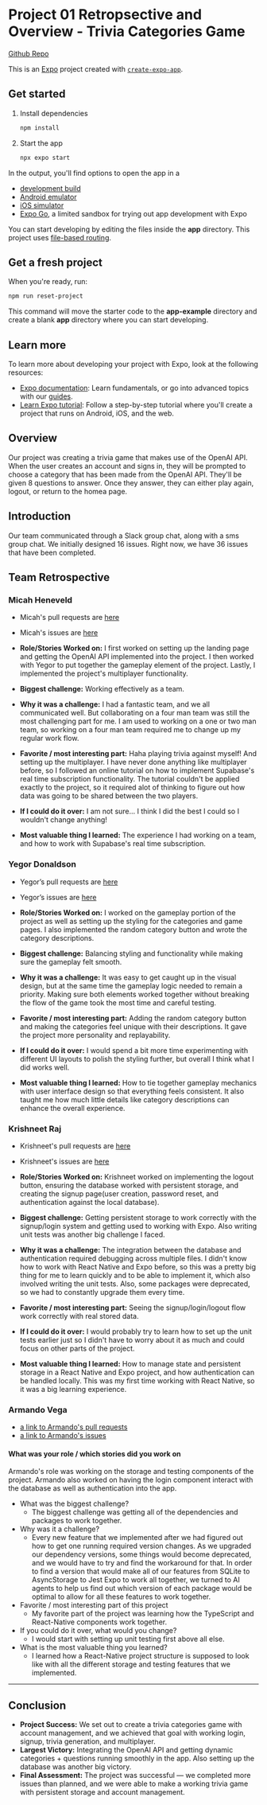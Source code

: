 <!-- # Welcome to your Expo app 👋

This is an [Expo](https://expo.dev) project created with [`create-expo-app`](https://www.npmjs.com/package/create-expo-app).

## Get started

1. Install dependencies

   ```bash
   npm install
   ```

2. Start the app

   ```bash
   npx expo start
   ```

In the output, you'll find options to open the app in a

- [development build](https://docs.expo.dev/develop/development-builds/introduction/)
- [Android emulator](https://docs.expo.dev/workflow/android-studio-emulator/)
- [iOS simulator](https://docs.expo.dev/workflow/ios-simulator/)
- [Expo Go](https://expo.dev/go), a limited sandbox for trying out app development with Expo

You can start developing by editing the files inside the **app** directory. This project uses [file-based routing](https://docs.expo.dev/router/introduction).

## Get a fresh project

When you're ready, run:

```bash
npm run reset-project
```

This command will move the starter code to the **app-example** directory and create a blank **app** directory where you can start developing.

## Learn more

To learn more about developing your project with Expo, look at the following resources:

- [Expo documentation](https://docs.expo.dev/): Learn fundamentals, or go into advanced topics with our [guides](https://docs.expo.dev/guides).
- [Learn Expo tutorial](https://docs.expo.dev/tutorial/introduction/): Follow a step-by-step tutorial where you'll create a project that runs on Android, iOS, and the web.

## Join the community

Join our community of developers creating universal apps.

- [Expo on GitHub](https://github.com/expo/expo): View our open source platform and contribute.
- [Discord community](https://chat.expo.dev): Chat with Expo users and ask questions.

# cst438proj1 -->

# Project 01 Retropsective and Overview - Trivia Categories Game

[Github Repo](https://github.com/Wei-HaiMing/cst438proj1)

This is an [Expo](https://expo.dev) project created with [`create-expo-app`](https://www.npmjs.com/package/create-expo-app).

## Get started

1. Install dependencies

   ```bash
   npm install
   ```

2. Start the app

   ```bash
   npx expo start
   ```

In the output, you'll find options to open the app in a

- [development build](https://docs.expo.dev/develop/development-builds/introduction/)
- [Android emulator](https://docs.expo.dev/workflow/android-studio-emulator/)
- [iOS simulator](https://docs.expo.dev/workflow/ios-simulator/)
- [Expo Go](https://expo.dev/go), a limited sandbox for trying out app development with Expo

You can start developing by editing the files inside the **app** directory. This project uses [file-based routing](https://docs.expo.dev/router/introduction).

## Get a fresh project

When you're ready, run:

```bash
npm run reset-project
```

This command will move the starter code to the **app-example** directory and create a blank **app** directory where you can start developing.

## Learn more

To learn more about developing your project with Expo, look at the following resources:

- [Expo documentation](https://docs.expo.dev/): Learn fundamentals, or go into advanced topics with our [guides](https://docs.expo.dev/guides).
- [Learn Expo tutorial](https://docs.expo.dev/tutorial/introduction/): Follow a step-by-step tutorial where you'll create a project that runs on Android, iOS, and the web.

## Overview

Our project was creating a trivia game that makes use of the OpenAI API. 
When the user creates an account and signs in, they will be prompted to choose a category that has been made from the OpenAI API.
They'll be given 8 questions to answer. Once they answer, they can either play again, logout, or return to the homea page. 

## Introduction
Our team communicated through a Slack group chat, along with a sms group chat.
We initially designed 16 issues. 
Right now, we have 36 issues that have been completed. 

## Team Retrospective

### Micah Heneveld

- Micah's pull requests are [here](https://github.com/Wei-HaiMing/cst438proj1/issues?q=is%3Apr%20state%3Aclosed%20author%3AMicahHeneveld)

- Micah's issues are [here](https://github.com/Wei-HaiMing/cst438proj1/issues?q=is%3Aissue%20state%3Aclosed%20author%3AMicahHeneveld)

- **Role/Stories Worked on:** 
I first worked on setting up the landing page and getting the OpenAI API implemented into the project.  I then worked with Yegor to put together the gameplay element of the project.  Lastly, I implemented the project's multiplayer functionality.

- **Biggest challenge:**
Working effectively as a team.

- **Why it was a challenge:**
I had a fantastic team, and we all communicated well.  But collaborating on a four man team was still the most challenging part for me.  I am used to working on a one or two man team, so working on a four man team required me to change up my regular work flow.

- **Favorite / most interesting part:** 
Haha playing trivia against myself!  And setting up the multiplayer.  I have never done anything like multiplayer before, so I followed an online tutorial on how to implement Supabase's real time subscription functionality.  The tutorial couldn't be applied exactly to the project, so it required alot of thinking to figure out how data was going to be shared between the two players.

- **If I could do it over:** 
I am not sure... I think I did the best I could so I wouldn't change anything!

- **Most valuable thing I learned:** 
The experience I had working on a team, and how to work with Supabase's real time subscription.


### Yegor Donaldson

- Yegor’s pull requests are [here](https://github.com/Wei-HaiMing/cst438proj1/issues?q=is%3Apr%20state%3Aclosed%20author%3Adonaldson10)

- Yegor’s issues are [here](https://github.com/Wei-HaiMing/cst438proj1/issues?q=is%3Aissue%20state%3Aclosed%20author%3Adonaldson10)

- **Role/Stories Worked on:** 
I worked on the gameplay portion of the project as well as setting up the styling for the categories and game pages. I also implemented the random category button and wrote the category descriptions.

- **Biggest challenge:**
Balancing styling and functionality while making sure the gameplay felt smooth.

- **Why it was a challenge:**
It was easy to get caught up in the visual design, but at the same time the gameplay logic needed to remain a priority. Making sure both elements worked together without breaking the flow of the game took the most time and careful testing.

- **Favorite / most interesting part:** 
Adding the random category button and making the categories feel unique with their descriptions. It gave the project more personality and replayability.

- **If I could do it over:** 
I would spend a bit more time experimenting with different UI layouts to polish the styling further, but overall I think what I did works well.

- **Most valuable thing I learned:** 
How to tie together gameplay mechanics with user interface design so that everything feels consistent. It also taught me how much little details like category descriptions can enhance the overall experience.


### Krishneet Raj
- Krishneet's pull requests are [here](https://github.com/Wei-HaiMing/cst438proj1/issues?q=is%3Apr%20state%3Aclosed%20author%3AkrishneetRAJ)

- Krishneet's issues are [here](https://github.com/Wei-HaiMing/cst438proj1/issues?q=is%3Aissue%20state%3Aopen%20author%3AkrishneetRAJ)

- **Role/Stories Worked on:** 
Krishneet worked on implementing the logout button, ensuring the database worked with persistent storage, and creating the signup page(user creation, password reset, and authentication against the local database). 

- **Biggest challenge:**
Getting persistent storage to work correctly with the signup/login system and getting used to working with Expo. Also writing unit tests was another big challenge I faced. 

- **Why it was a challenge:**
The integration between the database and authentication required debugging across multiple files. I didn't know how to work with React Native and Expo before, so this was a pretty big thing for me to learn quickly and to be able to implement it, which also involved writing the unit tests. Also, some packages were deprecated, so we had to constantly upgrade them every time. 

- **Favorite / most interesting part:** 
Seeing the signup/login/logout flow work correctly with real stored data.  

- **If I could do it over:** 
I would probably try to learn how to set up the unit tests earlier just so I didn't have to worry about it as much and could focus on other parts of the project. 
- **Most valuable thing I learned:** 
How to manage state and persistent storage in a React Native and Expo project, and how authentication can be handled locally. This was my first time working with React Native, so it was a big learning experience.

### Armando Vega

- [a link to Armando's pull requests](https://github.com/Wei-HaiMing/cst438proj1/pulls?q=is%3Apr+is%3Aclosed+author%3AWei-HaiMing)
- [a link to Armando's issues](https://github.com/Wei-HaiMing/cst438proj1/issues?q=is%3Aissue%20state%3Aclosed%20author%3AWei-HaiMing)

#### What was your role / which stories did you work on
Armando's role was working on the storage and testing components of the project. Armando also worked on having the login component interact with the database as well as authentication into the app.
+ What was the biggest challenge?
  + The biggest challenge was getting all of the dependencies and packages to work together.
+ Why was it a challenge?
  + Every new feature that we implemented after we had figured out how to get one running required version changes. As we upgraded our dependency versions, some things would become deprecated, and we would have to try and find the workaround for that. In order to find a version that would make all of our features from SQLite to AsyncStorage to Jest Expo to work all together, we turned to AI agents to help us find out which version of each package would be optimal to allow for all these features to work together.
+ Favorite / most interesting part of this project
  + My favorite part of the project was learning how the TypeScript and React-Native components work together. 
+ If you could do it over, what would you change?
  + I would start with setting up unit testing first above all else.
+ What is the most valuable thing you learned?
  + I learned how a React-Native project structure is supposed to look like with all the different storage and testing features that we implemented.

---

## Conclusion
- **Project Success:** We set out to create a trivia categories game with account management, and we achieved that goal with working login, signup, trivia generation, and multiplayer.  
- **Largest Victory:** Integrating the OpenAI API and getting dynamic categories + questions running smoothly in the app. Also setting up the database was another big victory. 
- **Final Assessment:** The project was successful — we completed more issues than planned, and we were able to make a working trivia game with persistent storage and account management.  
